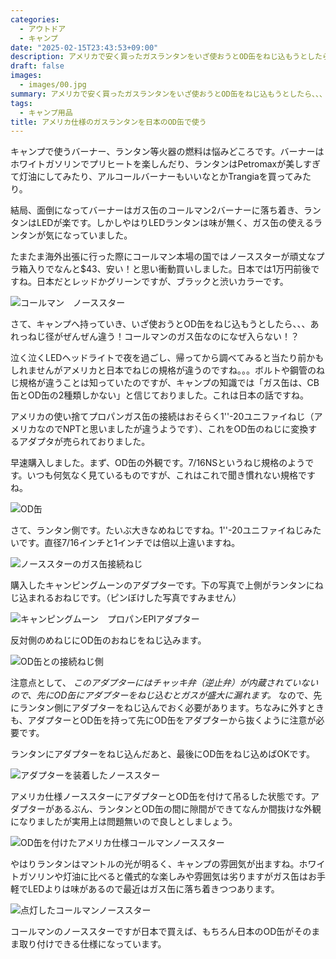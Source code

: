 ```yaml
---
categories:
  - アウトドア
  - キャンプ
date: "2025-02-15T23:43:53+09:00"
description: アメリカで安く買ったガスランタンをいざ使おうとOD缶をねじ込もうとしたら、、、ねじ径が違く付きません！そんなときに便利なねじ変換アダプターをご紹介します。
draft: false
images:
  - images/00.jpg
summary: アメリカで安く買ったガスランタンをいざ使おうとOD缶をねじ込もうとしたら、、、ねじ径が違く付きません！そんなときに便利なねじ変換アダプターをご紹介します。
tags:
  - キャンプ用品
title: アメリカ仕様のガスランタンを日本のOD缶で使う
---
```


キャンプで使うバーナー、ランタン等火器の燃料は悩みどころです。バーナーはホワイトガソリンでプリヒートを楽しんだり、ランタンはPetromaxが美しすぎて灯油にしてみたり、アルコールバーナーもいいなとかTrangiaを買ってみたり。

結局、面倒になってバーナーはガス缶のコールマン2バーナーに落ち着き、ランタンはLEDが楽です。しかしやはりLEDランタンは味が無く、ガス缶の使えるランタンが気になっていました。

たまたま海外出張に行った際にコールマン本場の国ではノーススターが頑丈なプラ箱入りでなんと\$43、安い！と思い衝動買いしました。日本では1万円前後ですね。日本だとレッドかグリーンですが、ブラックと渋いカラーです。

![コールマン　ノーススター](./images/10.jpg)

さて、キャンプへ持っていき、いざ使おうとOD缶をねじ込もうとしたら、、、あれっねじ径がぜんぜん違う！コールマンのガス缶なのになぜ入らない！？

泣く泣くLEDヘッドライトで夜を過ごし、帰ってから調べてみると当たり前かもしれませんがアメリカと日本でねじの規格が違うのですね。。。ボルトや鋼管のねじ規格が違うことは知っていたのですが、キャンプの知識では「ガス缶は、CB缶とOD缶の2種類しかない」と信じておりました。これは日本の話ですね。

アメリカの使い捨てプロパンガス缶の接続はおそらく1''-20ユニファイねじ（アメリカなのでNPTと思いましたが違うようです）、これをOD缶のねじに変換するアダプタが売られておりました。

早速購入しました。まず、OD缶の外観です。7/16NSというねじ規格のようです。いつも何気なく見ているものですが、これはこれで聞き慣れない規格ですね。

![OD缶](./images/20.jpg)

さて、ランタン側です。たいぶ大きなめねじですね。1''-20ユニファイねじみたいです。直径7/16インチと1インチでは倍以上違いますね。

![ノーススターのガス缶接続ねじ](./images/30.jpg)

購入したキャンピングムーンのアダプターです。下の写真で上側がランタンにねじ込まれるおねじです。（ピンぼけした写真ですみません）

![キャンピングムーン　プロパンEPIアダプター](./images/40.jpg)

反対側のめねじにOD缶のおねじをねじ込みます。

![OD缶との接続ねじ側](./images/50.jpg)

注意点として、
*このアダプターにはチャッキ弁（逆止弁）が内蔵されていないので、先にOD缶にアダプターをねじ込むとガスが盛大に漏れます。*
なので、先にランタン側にアダプターをねじ込んでおく必要があります。ちなみに外すときも、アダプターとOD缶を持って先にOD缶をアダプターから抜くように注意が必要です。

ランタンにアダプターをねじ込んだあと、最後にOD缶をねじ込めばOKです。

![アダプターを装着したノーススター](./images/60.jpg)

アメリカ仕様ノーススターにアダプターとOD缶を付けて吊るした状態です。アダプターがあるぶん、ランタンとOD缶の間に隙間ができてなんか間抜けな外観になりましたが実用上は問題無いので良しとしましょう。

![OD缶を付けたアメリカ仕様コールマンノーススター](./images/80.jpg)

やはりランタンはマントルの光が明るく、キャンプの雰囲気が出ますね。ホワイトガソリンや灯油に比べると儀式的な楽しみや雰囲気は劣りますがガス缶はお手軽でLEDよりは味があるので最近はガス缶に落ち着きつつあります。

![点灯したコールマンノーススター](./images/90.jpg)

コールマンのノーススターですが日本で買えば、もちろん日本のOD缶がそのまま取り付けできる仕様になっています。
